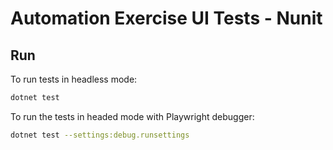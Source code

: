 # Automation Exercise UI Tests - Nunit

## Run

To run tests in headless mode:

``` bash
dotnet test
```

To run the tests in headed mode with Playwright debugger:

``` bash
dotnet test --settings:debug.runsettings
```
